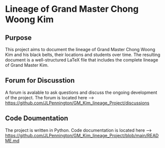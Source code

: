 
# Lineage of Grand Master Chong Woong Kim

## Purpose
This project aims to document the lineage of Grand Master Chong Woong Kim and his black belts, their locations and students over time. The resulting document is a well-structured LaTeX file that includes the complete lineage of Grand Master Kim.

## Forum for Discusstion
A forum is avalable to ask questions and discuss the ongoing development of the project. The forum is located here --> https://github.com/JLPennington/GM_Kim_lineage_Project/discussions

## Code Doumentation
The project is written in Python. Code documentation is located here --> https://github.com/JLPennington/GM_Kim_lineage_Project/blob/main/README.md  
